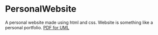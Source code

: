 # PersonalWebsite
A personal website made using html and css. Website is something like a personal portfolio.
[PDF for UML ](https://github.com/CMPUT301F22T29/Project/blob/main/HalfwayUML.pdf)
